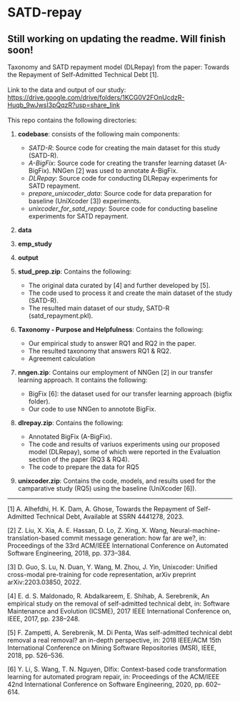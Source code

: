 # SATD-repay
## Still working on updating the **readme**. Will finish soon!
Taxonomy and SATD repayment model (DLRepay) from the paper: Towards the Repayment of Self-Admitted Technical Debt [1].
<br><br>
Link to the data and output of our study:
https://drive.google.com/drive/folders/1KCG0V2FOnUcdzR-Huqb_9wJwsI3pQqzR?usp=share_link
<br><br>
This repo contains the following directories:
1. **codebase**: consists of the following main components:
   - *SATD-R*: Source code for creating the main dataset for this study (SATD-R).
   - *A-BigFix*: Source code for creating the transfer learning dataset (A-BigFix). NNGen [2] was used to annotate A-BigFix.
   - *DLRepay*: Source code for conducting DLRepay experiments for SATD repayment.
   - *prepare_unixcoder_data*: Source code for data preparation for baseline (UniXcoder [3]) experiments.
   - *unixcoder_for_satd_repay*: Source code for conducting baseline experiments for SATD repayment.
2. **data**
3. **emp_study**
4. **output**



6. **stud_prep.zip**: Contains the following:
   - The original data curated by [4] and further developed by [5].
   - The code used to process it and create the main dataset of the study (SATD-R).
   - The resulted main dataset of our study, SATD-R (satd_repayment.pkl).
7. **Taxonomy - Purpose and Helpfulness**: Contains the following:
   - Our empirical study to answer RQ1 and RQ2 in the paper.
   - The resulted taxonomy that answers RQ1 & RQ2.
   - Agreement calculation
8. **nngen.zip**: Contains our employment of NNGen [2] in our transfer learning approach. It contains the following:
   - BigFix [6]: the dataset used for our transfer learning approach (bigfix folder).
   - Our code to use NNGen to annotote BigFix.
9. **dlrepay.zip**: Contains the following:
   - Annotated BigFix (A-BigFix).
   - The code and results of variuos experiments using our proposed model (DLRepay), some of which were reported in the Evaluation section of the paper (RQ3 & RQ4).
   - The code to prepare the data for RQ5
10. **unixcoder.zip**: Contains the code, models, and results used for the camparative study (RQ5) using the baseline (UniXcoder [6]).
<hr>

[1] A. Alhefdhi, H. K. Dam, A. Ghose, Towards the Repayment of Self-Admitted Technical Debt, Available at SSRN 4441278, 2023.

[2] Z. Liu, X. Xia, A. E. Hassan, D. Lo, Z. Xing, X. Wang, Neural-machine-translation-based commit message generation: how far are we?, in: Proceedings of the 33rd ACM/IEEE International Conference on Automated Software Engineering, 2018, pp. 373–384.

[3] D. Guo, S. Lu, N. Duan, Y. Wang, M. Zhou, J. Yin, Unixcoder: Unified cross-modal pre-training for code representation, arXiv preprint arXiv:2203.03850, 2022.

[4] E. d. S. Maldonado, R. Abdalkareem, E. Shihab, A. Serebrenik, An empirical study on the removal of self-admitted technical debt, in: Software Maintenance and Evolution (ICSME), 2017 IEEE International Conference on, IEEE, 2017, pp. 238–248.

[5] F. Zampetti, A. Serebrenik, M. Di Penta, Was self-admitted technical debt removal a real removal? an in-depth perspective, in: 2018 IEEE/ACM 15th International Conference on Mining Software Repositories (MSR), IEEE, 2018, pp. 526–536.

[6] Y. Li, S. Wang, T. N. Nguyen, Dlfix: Context-based code transformation learning for automated program repair, in: Proceedings of the ACM/IEEE 42nd International Conference on Software Engineering, 2020, pp. 602–614.
